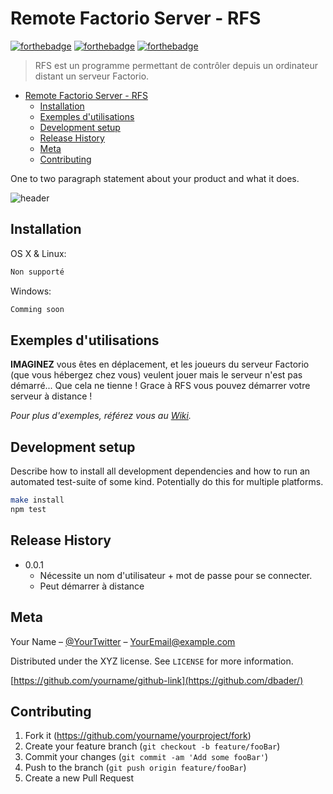 # Remote Factorio Server - RFS

[![forthebadge](https://forthebadge.com/images/badges/for-you.svg)](https://forthebadge.com)
[![forthebadge](https://forthebadge.com/images/badges/made-with-c-sharp.svg)](https://forthebadge.com)
[![forthebadge](https://forthebadge.com/images/badges/built-with-love.svg)](https://forthebadge.com)

> RFS est un programme permettant de contrôler depuis un ordinateur distant un serveur Factorio.

- [Remote Factorio Server - RFS](#remote-factorio-server---rfs)
  - [Installation](#installation)
  - [Exemples d'utilisations](#exemples-dutilisations)
  - [Development setup](#development-setup)
  - [Release History](#release-history)
  - [Meta](#meta)
  - [Contributing](#contributing)

One to two paragraph statement about your product and what it does.

![header](header.png)

## Installation

OS X & Linux:

```sh
Non supporté
```

Windows:

```sh
Comming soon
```

## Exemples d'utilisations

**IMAGINEZ** vous êtes en déplacement, et les joueurs du serveur Factorio (que vous hébergez chez vous) veulent jouer mais le serveur n'est pas démarré... Que cela ne tienne ! Grace à RFS vous pouvez démarrer votre serveur à distance !

*Pour plus d'exemples, référez vous au [Wiki](https://github.com/oxypomme/RemoteFactorioServer/wiki).*

## Development setup

Describe how to install all development dependencies and how to run an automated test-suite of some kind. Potentially do this for multiple platforms.

```sh
make install
npm test
```

## Release History

- 0.0.1
  - Nécessite un nom d'utilisateur + mot de passe pour se connecter.
  - Peut démarrer à distance

## Meta

Your Name – [@YourTwitter](https://twitter.com/dbader_org) – YourEmail@example.com

Distributed under the XYZ license. See ``LICENSE`` for more information.

[https://github.com/yourname/github-link](https://github.com/dbader/)

## Contributing

1. Fork it (<https://github.com/yourname/yourproject/fork>)
2. Create your feature branch (`git checkout -b feature/fooBar`)
3. Commit your changes (`git commit -am 'Add some fooBar'`)
4. Push to the branch (`git push origin feature/fooBar`)
5. Create a new Pull Request

<!-- Markdown link & img dfn's -->
[npm-image]: https://img.shields.io/npm/v/datadog-metrics.svg?style=flat-square
[npm-url]: https://npmjs.org/package/datadog-metrics
[npm-downloads]: https://img.shields.io/npm/dm/datadog-metrics.svg?style=flat-square
[travis-image]: https://img.shields.io/travis/dbader/node-datadog-metrics/master.svg?style=flat-square
[travis-url]: https://travis-ci.org/dbader/node-datadog-metrics
[wiki]: https://github.com/yourname/yourproject/wiki